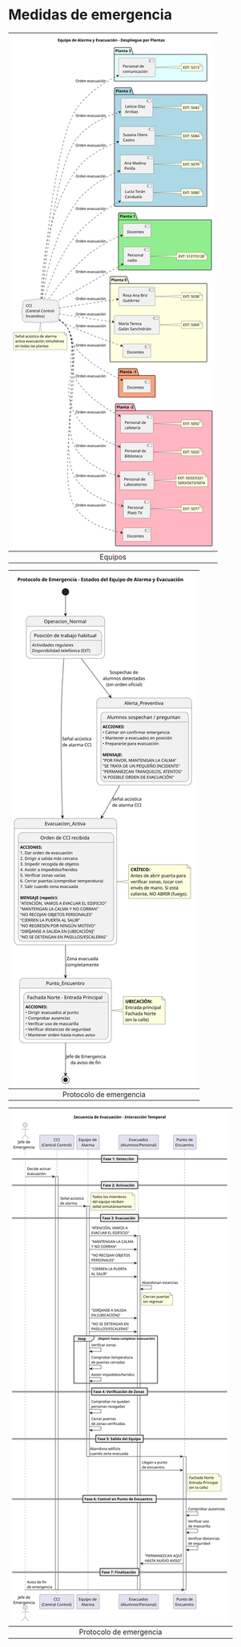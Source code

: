 # Medidas de emergencia

<div align=center>

|![](/images/UNEATLANTICO/idsw1/protocolos/emergencias/equipos.svg)
|:-:
|Equipos

|![](/images/UNEATLANTICO/idsw1/protocolos/emergencias/protocolo.svg)
|:-:
|Protocolo de emergencia

|![](/images/UNEATLANTICO/idsw1/protocolos/emergencias/secuenciaEvacuacion.svg)
|:-:
|Protocolo de emergencia

</div>

